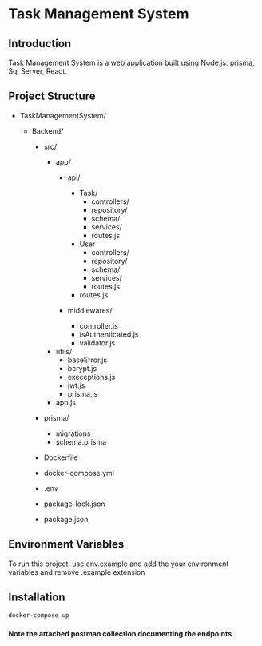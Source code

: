 # Task Management System

## Introduction

Task Management System is a web application built using Node.js, prisma, Sql Server, React.

## Project Structure

- TaskManagementSystem/

  - Backend/

    - src/
      - app/
        - api/
          - Task/
             - controllers/
             - repository/
             - schema/
             - services/
             - routes.js
          - User
             - controllers/
             - repository/
             - schema/
             - services/
             - routes.js
          - routes.js

        - middlewares/
          - controller.js
          - isAuthenticated.js
          - validator.js
      - utils/
         - baseError.js
         - bcrypt.js
         - execeptions.js
         - jwt.js
         - prisma.js 
      - app.js

    - prisma/
      - migrations
      - schema.prisma
    - Dockerfile
    - docker-compose.yml
    - .env
    - package-lock.json
    - package.json

## Environment Variables

To run this project, use env.example and add the your environment variables and remove .example extension


## Installation
```sh
docker-compose up
```

#### Note the attached postman collection documenting the endpoints